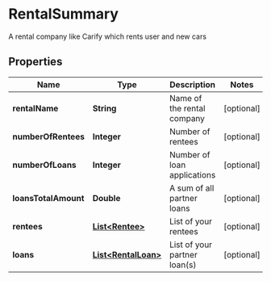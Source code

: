 

# RentalSummary

A rental company like Carify which rents user and new cars

## Properties

| Name | Type | Description | Notes |
|------------ | ------------- | ------------- | -------------|
|**rentalName** | **String** | Name of the rental company |  [optional] |
|**numberOfRentees** | **Integer** | Number of rentees |  [optional] |
|**numberOfLoans** | **Integer** | Number of loan applications |  [optional] |
|**loansTotalAmount** | **Double** | A sum of all partner loans |  [optional] |
|**rentees** | [**List&lt;Rentee&gt;**](Rentee.md) | List of your rentees |  [optional] |
|**loans** | [**List&lt;RentalLoan&gt;**](RentalLoan.md) | List of your partner loan(s) |  [optional] |



